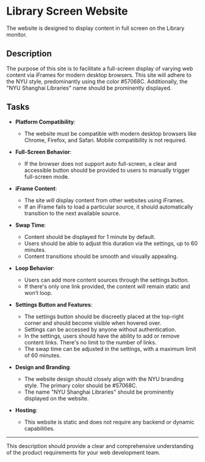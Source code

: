 # Library Screen Website

The website is designed to display content in full screen on the Library monitor.

## Description

The purpose of this site is to facilitate a full-screen display of varying web content via iFrames for modern desktop browsers. This site will adhere to the NYU style, predominantly using the color #57068C. Additionally, the "NYU Shanghai Libraries" name should be prominently displayed.

## Tasks

* **Platform Compatibility**:
    - The website must be compatible with modern desktop browsers like Chrome, Firefox, and Safari. Mobile compatibility is not required.

* **Full-Screen Behavior**:
    - If the browser does not support auto full-screen, a clear and accessible button should be provided to users to manually trigger full-screen mode.

* **iFrame Content**:
    - The site will display content from other websites using iFrames.
    - If an iFrame fails to load a particular source, it should automatically transition to the next available source.
    
* **Swap Time**:
    - Content should be displayed for 1 minute by default.
    - Users should be able to adjust this duration via the settings, up to 60 minutes.
    - Content transitions should be smooth and visually appealing.
    
* **Loop Behavior**:
    - Users can add more content sources through the settings button.
    - If there's only one link provided, the content will remain static and won’t loop.
    
* **Settings Button and Features**:
    - The settings button should be discreetly placed at the top-right corner and should become visible when hovered over.
    - Settings can be accessed by anyone without authentication.
    - In the settings, users should have the ability to add or remove content links. There's no limit to the number of links.
    - The swap time can be adjusted in the settings, with a maximum limit of 60 minutes.

* **Design and Branding**:
    - The website design should closely align with the NYU branding style. The primary color should be #57068C.
    - The name "NYU Shanghai Libraries" should be prominently displayed on the website.

* **Hosting**:
    - This website is static and does not require any backend or dynamic capabilities.

---

This description should provide a clear and comprehensive understanding of the product requirements for your web development team.